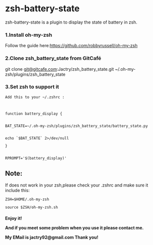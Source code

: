 zsh-battery-state
=======================
zsh-battery-state is a plugin to display the state of battery in zsh.


<h3>1.Install oh-my-zsh</h3> 

Follow the guide here:https://github.com/robbyrussell/oh-my-zsh

<h3>2.Clone zsh_battery_state from GitCafé</h3>

git clone git@gitcafe.com:Jactry/zsh_battery_state.git ~/.oh-my-zsh/plugins/zsh_battery_state

<h3>3.Set zsh to support it</h3>

<code>Add this to your ~/.zshrc :

</p>function battery_display {
    </p>BAT_STATE=~/.oh-my-zsh/plugins/zsh_battery_state/battery_state.py
    </p>echo `$BAT_STATE` 2>/dev/null
</p>}

</p>RPROMPT='$(battery_display)'</code>

<h2>Note:</h2>If does not work in your zsh,please check your .zshrc and make sure it include this:
</p>
<code>ZSH=$HOME/.oh-my-zsh
</p>source $ZSH/oh-my-zsh.sh</code>

 
<h4>Enjoy it!</p>And if you meet some problem when you use it please contact me.</p>My EMail is jactry92@gmail.com Thank you!</h4>

